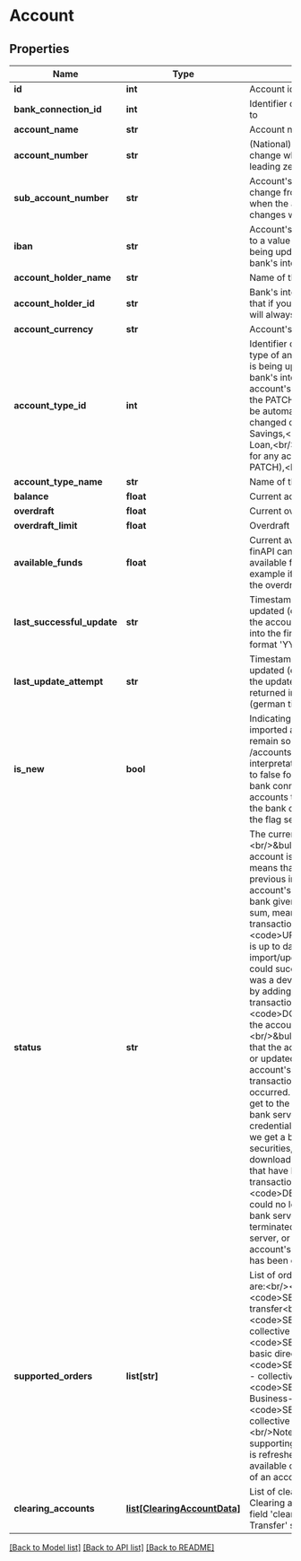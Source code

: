 # Account

## Properties
Name | Type | Description | Notes
------------ | ------------- | ------------- | -------------
**id** | **int** | Account identifier | 
**bank_connection_id** | **int** | Identifier of the bank connection that this account belongs to | 
**account_name** | **str** | Account name | [optional] 
**account_number** | **str** | (National) account number. Note that this value might change whenever the account is updated (for example, leading zeros might be added or removed). | 
**sub_account_number** | **str** | Account&#39;s sub-account-number. Note that this field can change from &#39;null&#39; to a value - or vice versa - any time when the account is being updated. This is subject to changes within the bank&#39;s internal account management. | [optional] 
**iban** | **str** | Account&#39;s IBAN. Note that this field can change from &#39;null&#39; to a value - or vice versa - any time when the account is being updated. This is subject to changes within the bank&#39;s internal account management. | [optional] 
**account_holder_name** | **str** | Name of the account holder | [optional] 
**account_holder_id** | **str** | Bank&#39;s internal identification of the account holder. Note that if your client has no license for processing this field, it will always be &#39;XXXXX&#39; | [optional] 
**account_currency** | **str** | Account&#39;s currency | [optional] 
**account_type_id** | **int** | Identifier of the account&#39;s type. Note that, in general, the type of an account can change any time when the account is being updated. This is subject to changes within the bank&#39;s internal account management. However, if the account&#39;s type has previously been changed explicitly (via the PATCH method), then the explicitly set type will NOT be automatically changed anymore, even if the type has changed on the bank side. &lt;br/&gt;1 &#x3D; Checking,&lt;br/&gt;2 &#x3D; Savings,&lt;br/&gt;3 &#x3D; CreditCard,&lt;br/&gt;4 &#x3D; Security,&lt;br/&gt;5 &#x3D; Loan,&lt;br/&gt;6 &#x3D; Pocket (DEPRECATED; will not be returned for any account unless this type has explicitly been set via PATCH),&lt;br/&gt;7 &#x3D; Membership,&lt;br/&gt;8 &#x3D; Bausparen&lt;br/&gt; | 
**account_type_name** | **str** | Name of the account&#39;s type | 
**balance** | **float** | Current account balance | [optional] 
**overdraft** | **float** | Current overdraft | [optional] 
**overdraft_limit** | **float** | Overdraft limit | [optional] 
**available_funds** | **float** | Current available funds. Note that this field is only set if finAPI can make a definite statement about the current available funds. This might not always be the case, for example if there is not enough information available about the overdraft limit and current overdraft. | [optional] 
**last_successful_update** | **str** | Timestamp of when the account was last successfully updated (or initially imported); more precisely: time when the account data (balance and positions) has been stored into the finAPI databases. The value is returned in the format &#39;YYYY-MM-DD HH:MM:SS.SSS&#39; (german time). | [optional] 
**last_update_attempt** | **str** | Timestamp of when the account was last tried to be updated (or initially imported); more precisely: time when the update (or initial import) was triggered. The value is returned in the format &#39;YYYY-MM-DD HH:MM:SS.SSS&#39; (german time). | [optional] 
**is_new** | **bool** | Indicating whether this account is &#39;new&#39; or not. Any newly imported account will have this flag initially set to true, and remain so until you set it to false (see PATCH /accounts/&lt;id&gt;). How you use this field is up to your interpretation, however it is recommended to set the flag to false for all accounts right after the initial import of the bank connection. This way, you will be able recognize accounts that get newly imported during a later update of the bank connection, by checking for any accounts with the flag set to true right after an update. | 
**status** | **str** | The current status of the account. Possible values are:&lt;br/&gt;&amp;bull; &lt;code&gt;UPDATED&lt;/code&gt; means that the account is up to date from finAPI&#39;s point of view. This means that no current import/update is running, and the previous import/update could successfully update the account&#39;s data (e.g. transactions and securities), and the bank given balance matched the transaction&#39;s calculated sum, meaning that no adjusting entry (&#39;Zwischensaldo&#39; transaction) was inserted.&lt;br/&gt;&amp;bull; &lt;code&gt;UPDATED_FIXED&lt;/code&gt; means that the account is up to date from finAPI&#39;s point of view (no current import/update is running, and the previous import/update could successfully update the account&#39;s data), BUT there was a deviation in the bank given balance which was fixed by adding an adjusting entry (&#39;Zwischensaldo&#39; transaction).&lt;br/&gt;&amp;bull; &lt;code&gt;DOWNLOAD_IN_PROGRESS&lt;/code&gt; means that the account&#39;s data is currently being imported/updated.&lt;br/&gt;&amp;bull; &lt;code&gt;DOWNLOAD_FAILED&lt;/code&gt; means that the account data could not get successfully imported or updated. Possible reasons: finAPI could not get the account&#39;s balance, or it could not parse all transactions/securities, or some internal error has occurred. Also, it could mean that finAPI could not even get to the point of receiving the account data from the bank server, for example because of incorrect login credentials or a network problem. Note however that when we get a balance and just an empty list of transactions or securities, then this is regarded as valid and successful download. The reason for this is that for some accounts that have little activity, we may actually get no recent transactions but only a balance.&lt;br/&gt;&amp;bull; &lt;code&gt;DEPRECATED&lt;/code&gt; means that the account could no longer get matched with any account from the bank server. This can mean either that the account was terminated by the user and is no longer sent by the bank server, or that finAPI could no longer match it because the account&#39;s data (name, type, iban, account number, etc.) has been changed by the bank. | 
**supported_orders** | **list[str]** | List of orders that this account supports. Possible values are:&lt;br/&gt;&lt;br/&gt;&amp;bull; &lt;code&gt;SEPA_MONEY_TRANSFER&lt;/code&gt; - single money transfer&lt;br/&gt;&amp;bull; &lt;code&gt;SEPA_COLLECTIVE_MONEY_TRANSFER&lt;/code&gt; - collective money transfer&lt;br/&gt;&amp;bull; &lt;code&gt;SEPA_BASIC_DIRECT_DEBIT&lt;/code&gt; - single basic direct debit&lt;br/&gt;&amp;bull; &lt;code&gt;SEPA_BASIC_COLLECTIVE_DIRECT_DEBIT&lt;/code&gt; - collective basic direct debit&lt;br/&gt;&amp;bull; &lt;code&gt;SEPA_B2B_DIRECT_DEBIT&lt;/code&gt; - single Business-To-Business direct debit&lt;br/&gt;&amp;bull; &lt;code&gt;SEPA_B2B_COLLECTIVE_DIRECT_DEBIT&lt;/code&gt; - collective Business-To-Business direct debit&lt;br/&gt;&lt;br/&gt;Note that this list may be empty if the account is not supporting any of the above orders. Also note that the list is refreshed each time the account is being updated, so available orders may get added or removed in the course of an account update.&lt;br/&gt;&lt;br/&gt; | 
**clearing_accounts** | [**list[ClearingAccountData]**](ClearingAccountData.md) | List of clearing accounts that relate to this account. Clearing accounts can be used for money transfers (see field &#39;clearingAccountId&#39; of the &#39;Request SEPA Money Transfer&#39; service). | [optional] 

[[Back to Model list]](../README.md#documentation-for-models) [[Back to API list]](../README.md#documentation-for-api-endpoints) [[Back to README]](../README.md)


